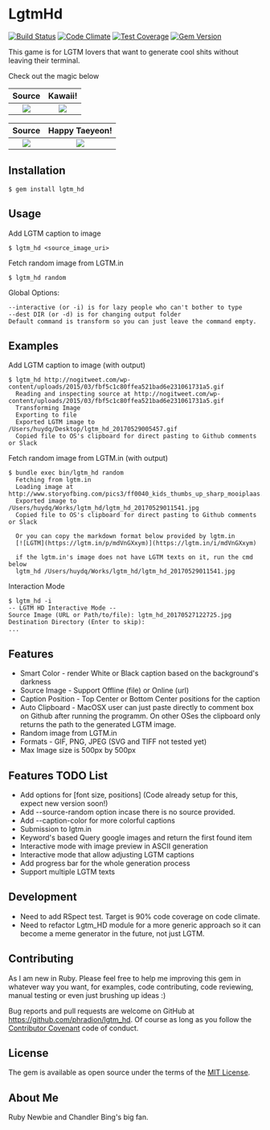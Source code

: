 # LgtmHd
[![Build Status](https://travis-ci.org/phradion/lgtm_hd.svg?branch=master)](https://travis-ci.org/phradion/lgtm_hd)
[![Code Climate](https://codeclimate.com/github/phradion/lgtm_hd/badges/gpa.svg)](https://codeclimate.com/github/phradion/lgtm_hd)
[![Test Coverage](https://codeclimate.com/github/phradion/lgtm_hd/badges/coverage.svg)](https://codeclimate.com/github/phradion/lgtm_hd/coverage)
[![Gem Version](https://badge.fury.io/rb/lgtm_hd.svg)](https://badge.fury.io/rb/lgtm_hd)

This game is for LGTM lovers that want to generate cool shits without leaving their terminal.

Check out the magic below

Source             |  Kawaii!
:-------------------------:|:-------------------------:
![](./images/example_1_before.gif?raw=true)  |  ![](./images/example_1_after.gif?raw=true)

Source             |  Happy Taeyeon!
:-------------------------:|:-------------------------:
![](./images/example_2_before.png?raw=true)  |  ![](./images/example_2_after.jpg?raw=true)


## Installation

    $ gem install lgtm_hd

## Usage

Add LGTM caption to image
    
    $ lgtm_hd <source_image_uri>
    
Fetch random image from LGTM.in    
    
    $ lgtm_hd random 

Global Options:
    
    --interactive (or -i) is for lazy people who can't bother to type
    --dest DIR (or -d) is for changing output folder
    Default command is transform so you can just leave the command empty.
    
## Examples

Add LGTM caption to image (with output)

    $ lgtm_hd http://nogitweet.com/wp-content/uploads/2015/03/fbf5c1c80ffea521bad6e231061731a5.gif
      Reading and inspecting source at http://nogitweet.com/wp-content/uploads/2015/03/fbf5c1c80ffea521bad6e231061731a5.gif
      Transforming Image
      Exporting to file
      Exported LGTM image to /Users/huydq/Desktop/lgtm_hd_20170529005457.gif
      Copied file to OS's clipboard for direct pasting to Github comments or Slack
    
Fetch random image from LGTM.in (with output)
    
    $ bundle exec bin/lgtm_hd random
      Fetching from lgtm.in
      Loading image at http://www.storyofbing.com/pics3/ff0040_kids_thumbs_up_sharp_mooiplaas.jpg
      Exported image to /Users/huydq/Works/lgtm_hd/lgtm_hd_20170529011541.jpg
      Copied file to OS's clipboard for direct pasting to Github comments or Slack
    
      Or you can copy the markdown format below provided by lgtm.in
      [![LGTM](https://lgtm.in/p/mdVnGXxym)](https://lgtm.in/i/mdVnGXxym)
    
      if the lgtm.in's image does not have LGTM texts on it, run the cmd below
      lgtm_hd /Users/huydq/Works/lgtm_hd/lgtm_hd_20170529011541.jpg
    
Interaction Mode

    $ lgtm_hd -i
    -- LGTM HD Interactive Mode --
    Source Image (URL or Path/to/file): lgtm_hd_20170527122725.jpg
    Destination Directory (Enter to skip):
    ...
    

## Features

* Smart Color - render White or Black caption based on the background\'s darkness
* Source Image - Support Offline (file) or Online (url) 
* Caption Position - Top Center or Bottom Center positions for the caption
* Auto Clipboard - MacOSX user can just paste directly to comment box on Github after running the programm. On other OSes the clipboard only returns the path to the generated LGTM image.
* Random image from LGTM.in
* Formats - GIF, PNG, JPEG (SVG and TIFF not tested yet)
* Max Image size is 500px by 500px


## Features TODO List

* Add options for \[font size, positions\] (Code already setup for this, expect new version soon!)
* Add --source-random option incase there is no source provided.
* Add --caption-color for more colorful captions
* Submission to lgtm.in
* Keyword's based Query google images and return the first found item
* Interactive mode with image preview in ASCII generation
* Interactive mode that allow adjusting LGTM captions
* Add progress bar for the whole generation process
* Support multiple LGTM texts


## Development

* Need to add RSpect test. Target is 90% code coverage on code climate.
* Need to refactor Lgtm_HD module for a more generic approach so it can become a meme generator in the future, not just LGTM.


## Contributing

As I am new in Ruby. Please feel free to help me improving this gem in whatever way you want, for examples, code contributing, code reviewing, manual testing or even just brushing up ideas :)

Bug reports and pull requests are welcome on GitHub at https://github.com/phradion/lgtm_hd. Of course as long as  you follow the [Contributor Covenant](contributor-covenant.org) code of conduct.


## License

The gem is available as open source under the terms of the [MIT License](http://opensource.org/licenses/MIT).


## About Me

Ruby Newbie and Chandler Bing's big fan.
